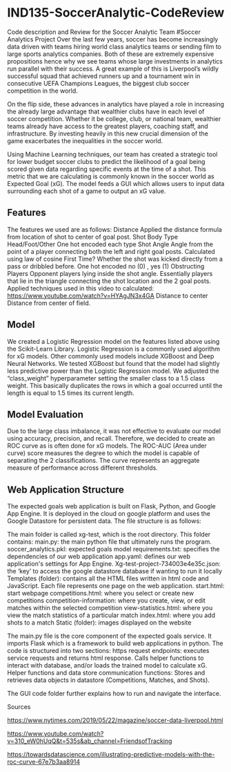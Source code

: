 # IND135-SoccerAnalytic-CodeReview
Code description and Review for the Soccer Analytic Team
#Soccer Analytics Project
Over the last few years, soccer has become increasingly data driven with teams hiring world class analytics teams or sending film to large sports analytics companies. Both of these are extremely expensive propositions hence why we see teams whose large investments in analytics run parallel with their success. A great example of this is Liverpool’s wildly successful squad that achieved runners up and a tournament win in consecutive UEFA Champions Leagues, the biggest club soccer competition in the world.
 
On the flip side, these advances in analytics have played a role in increasing the already large advantage that wealthier clubs have in each level of soccer competition. Whether it be college, club, or national team, wealthier teams already have access to the greatest players, coaching staff, and infrastructure. By investing heavily in this new crucial dimension of the game exacerbates the inequalities in the soccer world. 
 
Using Machine Learning techniques, our team has created a strategic tool for lower budget soccer clubs to predict the likelihood of a goal being scored given data regarding specific events at the time of a shot. This metric that we are calculating is commonly known in the soccer world as Expected Goal (xG). The model feeds a GUI which allows users to input data surrounding each shot of a game to output an xG value.
 
## Features
The features we used are as follows:
Distance 
Applied the distance formula from location of shot to center of goal post.
Shot Body Type
Head/Foot/Other
One hot encoded each type
Shot Angle 
Angle from the point of a player connecting both the left and right goal posts. 
Calculated using law of cosine
First Time?
Whether the shot was kicked directly from a pass or dribbled before.
One hot encoded no (0) , yes (1)
Obstructing Players
Opponent players lying inside the shot angle. Essentially players that lie in the triangle connecting the shot location and the 2 goal posts.
Applied techniques used in this video to calculated: https://www.youtube.com/watch?v=HYAgJN3x4GA
Distance to center
Distance from center of field.
 
 
## Model
We created a Logistic Regression model on the features listed above using the Scikit-Learn Library. Logistic Regression is a commonly used algorithm for xG models. Other commonly used models include XGBoost and Deep Neural Networks. We tested XGBoost but found that the model had slightly less predictive power than the Logistic Regression model. We adjusted the “class_weight” hyperparameter setting the smaller class to a 1.5 class weight. This basically duplicates the rows in which a goal occurred until the length is equal to 1.5 times its current length.
## Model Evaluation
Due to the large class imbalance, it was not effective to evaluate our model using accuracy, precision, and recall. Therefore, we decided to create an ROC curve as is often done for xG models. The ROC-AUC (Area under curve) score measures the degree to which the model is capable of separating the 2 classifications. The curve represents an aggregate measure of performance across different thresholds.
 
 
## Web Application Structure

The expected goals web application is built on Flask, Python, and Google App Engine. It is deployed in the cloud on google platform and uses the Google Datastore for persistent data. The file structure is as follows: 

The main folder is called xg-test, which is the root directory. This folder contains:
main.py: the main python file that ultimately runs the program.
soccer_analytics.pkl: expected goals model
requirements.txt: specifies the dependencies of our web application
app.yaml: defines our web application's settings for App Engine.
Xg-test-project-734003e4e35c.json: the ‘key’ to access the google datastore database if wanting to run it locally
Templates (folder): contains all the HTML files written in html code and JavaScript. Each file represents one page on the web application.
start.html: start webpage
competitions.html: where you select or create new competitions
competition-information: where you create, view, or edit matches within the selected competition
view-statistics.html: where you view the match statistics of a particular match
index.html: where you add shots to a match
Static (folder): images displayed on the website

The main.py file is the core component of the expected goals service. It imports Flask which is a framework to build web applications in python. The code is structured into two sections:
https request endpoints: 
executes service requests and returns html response. Calls helper functions to interact with database, and/or loads the trained model to calculate xG. 
Helper functions and data store communication functions: 
Stores and retrieves data objects in datastore (Competitions, Matches, and Shots). 

The GUI code folder further explains how to run and navigate the interface.
 
 
 
 
 
Sources 
 
https://www.nytimes.com/2019/05/22/magazine/soccer-data-liverpool.html
 
https://www.youtube.com/watch?v=310_eW0hUqQ&t=535s&ab_channel=FriendsofTracking
 
https://towardsdatascience.com/illustrating-predictive-models-with-the-roc-curve-67e7b3aa8914
